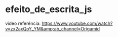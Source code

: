 # efeito_de_escrita_js
video referência: https://www.youtube.com/watch?v=zx2axQoY_YM&amp;ab_channel=Origamid

